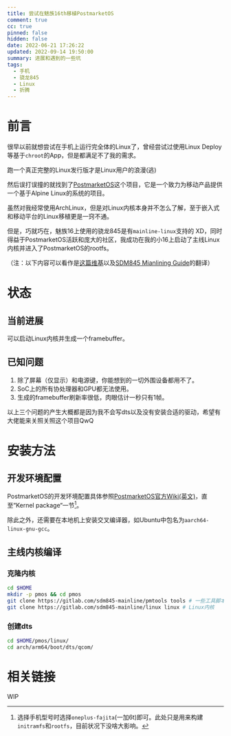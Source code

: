 ```yaml
---
title: 尝试在魅族16th移植PostmarketOS
comment: true
cc: true
pinned: false
hidden: false
date: 2022-06-21 17:26:22
updated: 2022-09-14 19:50:00
summary: 进展和遇到的一些坑
tags:
  - 手机
  - 骁龙845
  - Linux
  - 折腾
---
```


# 前言

很早以前就想尝试在手机上运行完全体的Linux了，曾经尝试过使用Linux Deploy等基于`chroot`的App，但是都满足不了我的需求。

跑一个真正完整的Linux发行版才是Linux用户的浪漫(逃)

然后误打误撞的就找到了[PostmarketOS](https://postmarketos.org/)这个项目，它是一个致力为移动产品提供一个基于Alpine Linux的系统的项目。

虽然对我经常使用ArchLinux，但是对Linux内核本身并不怎么了解，至于嵌入式和移动平台的Linux移植更是一窍不通。

但是，巧就巧在，魅族16上使用的骁龙845是有`mainline-linux`支持的 XD，同时得益于PostmarketOS活跃和庞大的社区，我成功在我的小16上启动了主线Linux内核并进入了PostmarketOS的rootfs。

（注：以下内容可以看作是[这篇维基](https://wiki.postmarketos.org/wiki/Meizu_16th_(meizu-m1882))以及[SDM845 Mianlining Guide](https://wiki.postmarketos.org/wiki/SDM845_Mainlining)的翻译）

# 状态

## 当前进展

可以启动Linux内核并生成一个framebuffer。

## 已知问题

1. 除了屏幕（仅显示）和电源键，你能想到的一切外围设备都用不了。
2. SoC上的所有协处理器和GPU都无法使用。
3. 生成的framebuffer刷新率很低，肉眼估计一秒只有1帧。

以上三个问题的产生大概都是因为我不会写dts以及没有安装合适的驱动，希望有大佬能来关照关照这个项目QwQ

# 安装方法

## 开发环境配置

PostmarketOS的开发环境配置具体参照[PostmarketOS官方Wiki(英文)](https://wiki.postmarketos.org/wiki/Porting_to_a_new_device)，直至“Kernel package“一节[^1]。

除此之外，还需要在本地机上安装交叉编译器，如Ubuntu中包名为`aarch64-linux-gnu-gcc`。

## 主线内核编译


### 克隆内核

```bash
cd $HOME
mkdir -p pmos && cd pmos
git clone https://gitlab.com/sdm845-mainline/pmtools tools # 一些工具脚本
git clone https://gitlab.com/sdm845-mainline/linux linux # Linux内核
```

### 创建dts

```bash
cd $HOME/pmos/linux/
cd arch/arm64/boot/dts/qcom/

```

# 相关链接

WIP

[^1]: 选择手机型号时选择`oneplus-fajita`(一加6t)即可。此处只是用来构建`initramfs`和`rootfs`，目前状况下没啥大影响。